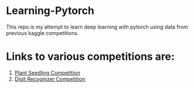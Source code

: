 # Learning-Pytorch
This repo is my attempt to learn deep learning with pytorch using data from previous kaggle competitions.<br/>
# Links to various competitions are:
1. [Plant Seedling Competition](https://www.kaggle.com/c/plant-seedlings-classification)
2. [Digit Recognizer Competition](https://www.kaggle.com/c/digit-recognizer)
